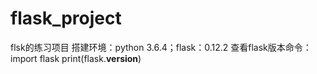 # flask_project
flsk的练习项目
搭建环境：python 3.6.4；flask：0.12.2
查看flask版本命令：import flask
                  print(flask.__version__)
